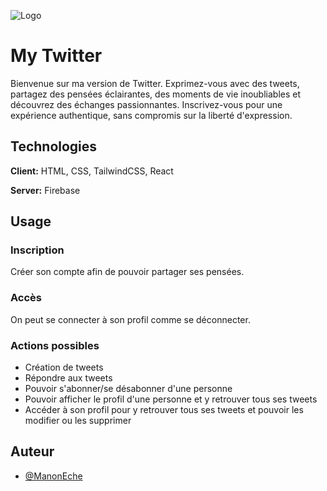 
![Logo](https://i.imgur.com/E9CZbzc.png)


# My Twitter

Bienvenue sur ma version de Twitter. Exprimez-vous avec des tweets, partagez des pensées éclairantes, des moments de vie inoubliables et découvrez des échanges passionnantes. Inscrivez-vous pour une expérience authentique, sans compromis sur la liberté d'expression.


## Technologies

**Client:** HTML, CSS, TailwindCSS, React

**Server:** Firebase


## Usage

### Inscription

Créer son compte afin de pouvoir partager ses pensées.

### Accès

On peut se connecter à son profil comme se déconnecter.

### Actions possibles

- Création de tweets
- Répondre aux tweets
- Pouvoir s'abonner/se désabonner d'une personne
- Pouvoir afficher le profil d'une personne et y retrouver tous ses tweets
- Accéder à son profil pour y retrouver tous ses tweets et pouvoir les modifier ou les supprimer

## Auteur

- [@ManonEche](https://github.com/ManonEche)

